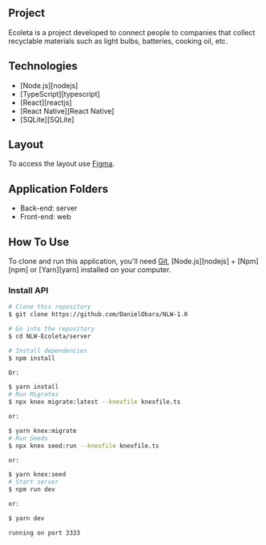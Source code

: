 ## Project

Ecoleta is a project developed to connect people to companies that collect recyclable materials such as light bulbs, batteries, cooking oil, etc.

## Technologies

- [Node.js][nodejs]
- [TypeScript][typescript]
- [React][reactjs]
- [React Native][React Native]
- [SQLite][SQLite]

## Layout

To access the layout use [Figma](https://www.figma.com/file/1SxgOMojOB2zYT0Mdk28lB/).

## Application Folders
- Back-end: server
- Front-end: web

## How To Use

To clone and run this application, you'll need [Git](https://git-scm.com), [Node.js][nodejs] + [Npm][npm] or [Yarn][yarn] installed on your computer.


### Install API

```bash
# Clone this repository
$ git clone https://github.com/DanielObara/NLW-1.0

# Go into the repository
$ cd NLW-Ecoleta/server

# Install dependencies
$ npm install

Or:

$ yarn install
# Run Migrates
$ npx knex migrate:latest --knexfile knexfile.ts

or:

$ yarn knex:migrate
# Run Seeds
$ npx knex seed:run --knexfile knexfile.ts

or:

$ yarn knex:seed
# Start server
$ npm run dev

or:

$ yarn dev

running on port 3333
```

